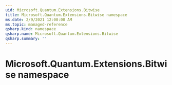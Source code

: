 ```yaml
---
uid: Microsoft.Quantum.Extensions.Bitwise
title: Microsoft.Quantum.Extensions.Bitwise namespace
ms.date: 2/9/2021 12:00:00 AM
ms.topic: managed-reference
qsharp.kind: namespace
qsharp.name: Microsoft.Quantum.Extensions.Bitwise
qsharp.summary: ''
---
```


# Microsoft.Quantum.Extensions.Bitwise namespace



